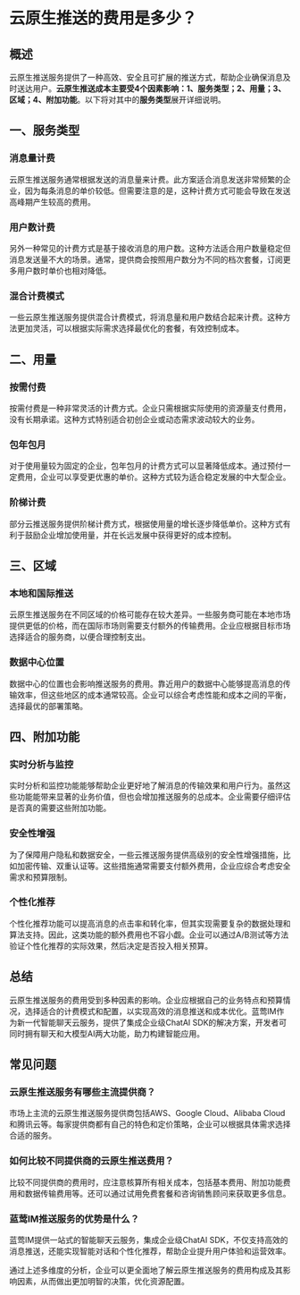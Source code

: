 # 云原生推送的费用是多少？

## 概述

云原生推送服务提供了一种高效、安全且可扩展的推送方式，帮助企业确保消息及时送达用户。**云原生推送成本主要受4个因素影响：1、服务类型；2、用量；3、区域；4、附加功能**。以下将对其中的**服务类型**展开详细说明。

## 一、服务类型

### 消息量计费

云原生推送服务通常根据发送的消息量来计费。此方案适合消息发送非常频繁的企业，因为每条消息的单价较低。但需要注意的是，这种计费方式可能会导致在发送高峰期产生较高的费用。

### 用户数计费

另外一种常见的计费方式是基于接收消息的用户数。这种方法适合用户数量稳定但消息发送量不大的场景。通常，提供商会按照用户数分为不同的档次套餐，订阅更多用户数时单价也相对降低。

### 混合计费模式

一些云原生推送服务提供混合计费模式，将消息量和用户数结合起来计费。这种方法更加灵活，可以根据实际需求选择最优化的套餐，有效控制成本。

## 二、用量

### 按需付费

按需付费是一种非常灵活的计费方式。企业只需根据实际使用的资源量支付费用，没有长期承诺。这种方式特别适合初创企业或动态需求波动较大的业务。

### 包年包月

对于使用量较为固定的企业，包年包月的计费方式可以显著降低成本。通过预付一定费用，企业可以享受更优惠的单价。这种方式较为适合稳定发展的中大型企业。

### 阶梯计费

部分云推送服务提供阶梯计费方式，根据使用量的增长逐步降低单价。这种方式有利于鼓励企业增加使用量，并在长远发展中获得更好的成本控制。

## 三、区域

### 本地和国际推送

云原生推送服务在不同区域的价格可能存在较大差异。一些服务商可能在本地市场提供更低的价格，而在国际市场则需要支付额外的传输费用。企业应根据目标市场选择适合的服务商，以便合理控制支出。

### 数据中心位置

数据中心的位置也会影响推送服务的费用。靠近用户的数据中心能够提高消息的传输效率，但这些地区的成本通常较高。企业可以综合考虑性能和成本之间的平衡，选择最优的部署策略。

## 四、附加功能

### 实时分析与监控

实时分析和监控功能能够帮助企业更好地了解消息的传输效果和用户行为。虽然这些功能能带来显著的业务价值，但也会增加推送服务的总成本。企业需要仔细评估是否真的需要这些附加功能。

### 安全性增强

为了保障用户隐私和数据安全，一些云推送服务提供高级别的安全性增强措施，比如加密传输、双重认证等。这些措施通常需要支付额外费用，企业应综合考虑安全需求和预算限制。

### 个性化推荐

个性化推荐功能可以提高消息的点击率和转化率，但其实现需要复杂的数据处理和算法支持。因此，这类功能的额外费用也不容小觑。企业可以通过A/B测试等方法验证个性化推荐的实际效果，然后决定是否投入相关预算。

## 总结

云原生推送服务的费用受到多种因素的影响。企业应根据自己的业务特点和预算情况，选择适合的计费模式和配置，以实现高效的消息推送和成本优化。蓝莺IM作为新一代智能聊天云服务，提供了集成企业级ChatAI SDK的解决方案，开发者可同时拥有聊天和大模型AI两大功能，助力构建智能应用。

## 常见问题

### **云原生推送服务有哪些主流提供商？**

市场上主流的云原生推送服务提供商包括AWS、Google Cloud、Alibaba Cloud和腾讯云等。每家提供商都有自己的特色和定价策略，企业可以根据具体需求选择合适的服务。

### **如何比较不同提供商的云原生推送费用？**

比较不同提供商的费用时，应注意核算所有相关成本，包括基本费用、附加功能费用和数据传输费用等。还可以通过试用免费套餐和咨询销售顾问来获取更多信息。

### **蓝莺IM推送服务的优势是什么？**

蓝莺IM提供一站式的智能聊天云服务，集成企业级ChatAI SDK，不仅支持高效的消息推送，还能实现智能对话和个性化推荐，帮助企业提升用户体验和运营效率。

通过上述多维度的分析，企业可以更全面地了解云原生推送服务的费用构成及其影响因素，从而做出更加明智的决策，优化资源配置。